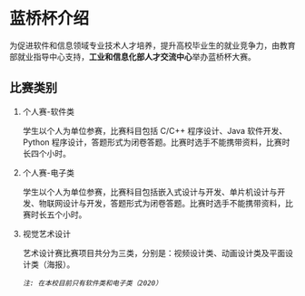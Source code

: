 # 蓝桥杯介绍

为促进软件和信息领域专业技术人才培养，提升高校毕业生的就业竞争力，由教育部就业指导中心支持，**工业和信息化部人才交流中心**举办蓝桥杯大赛。

## 比赛类别

 1. 个人赛-软件类

    学生以个人为单位参赛，比赛科目包括 C/C++ 程序设计、Java 软件开发、Python 程序设计，答题形式为闭卷答题。比赛时选手不能携带资料，比赛时长四个小时。

2. 个人赛-电子类

   学生以个人为单位参赛，比赛科目包括嵌入式设计与开发、单片机设计与开发、物联网设计与开发，答题形式为闭卷答题。比赛时选手不能携带资料，比赛时长五个小时。

3. 视觉艺术设计

   艺术设计赛比赛项目共分为三类，分别是：视频设计类、动画设计类及平面设计类（海报）。

   ​	*`注: 在本校目前只有软件类和电子类（2020）`*
